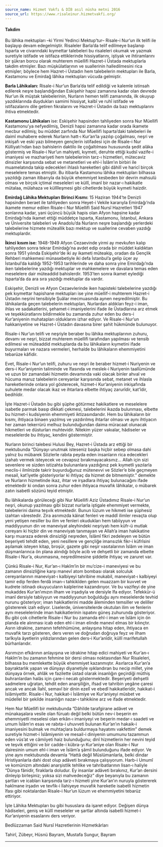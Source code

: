 ```yaml
---
source_name: Hizmet Vakfı & DİB asıl nüsha metni 2016
source_url: https://www.risaleinur.hizmetvakfi.org/
---
```

#### Takdim
Bu lâhika mektupları –ki Yirmi Yedinci Mektup’tur– Risale-i Nur’un ilk telifi ile başlayıp devam edegelmiştir. Risaleler Barla’da telif edilmeye başlanıp Isparta ve civarındaki kıymettar talebeleri bu risaleleri okumak ve yazmak suretiyle istifade ve istifaza ettiklerinde hissiyatlarını, iştiyak ve ihtiramlarını bir şükran borcu olarak muhterem müellifi Hazret-i Üstada mektuplarla takdim etmişler. Bazı müşkülatlarının ve suallerinin halledilmesini rica etmişler; böylece hem Hazret-i Üstadın hem talebelerin mektupları ile Barla, Kastamonu ve Emirdağ lâhika mektupları vücuda gelmiştir.

**Barla Lâhikaları:** Risale-i Nur’un Barla’da telif edildiği ve kalemle istinsah edilerek neşre başlandığından Eskişehir hapsi zamanına kadar olan devrede Nur’un ilk müştak talebelerinin, Nurların hemen telifi zamanında, ilk okuyup yazdıklarında duydukları samimi hissiyat, kalbî ve ruhî istifade ve istifazalarını dile getiren fıkralarını ve Hazret-i Üstadın da bazı mektuplarını ihtiva etmektedir.

**Kastamonu Lâhikaları** ise: Eskişehir hapsinden tahliyeden sonra Nur Müellifi Kastamonu’ya nefyedilmiş, Denizli hapsi zamanına kadar orada ikamete mecbur edilmiş; bu müddet zarfında Nur Müellifi Isparta’daki talebeleri ile daimî muhabere ederek Nurların hatt-ı Kur’an’la yazılıp çoğalması, neşri ve inkişafı ve eski yazı bilmeyen gençlerin istifadesi için de Risale-i Nur Külliyatı’ndan bazı bahislerin daktilo ile çoğaltılması hususunda şedit alâka göstermiş ve Risale-i Nur’un mahiyeti, kıymeti, deruhte ettiği kudsî vazife-i imaniyesi ve mazhariyeti hem talebelerinin tarz-ı hizmetleri, mütecaviz dinsizler karşısında sebat ve metanetleri ve ehl-i İslâm’ın birbiri ile muamelatında takip edecekleri ihlaslı hareketleri gibi dâhilî ve haricî birçok meselelere temas etmiştir. Bu itibarla Kastamonu lâhika mektupları bilhassa yazıldığı zaman itibarıyla da büyük ehemmiyet kesbeden bir devrin mahsulü olması ve birçok içtimaî meseleleri ve küllî, imanî bir nazar-ı hakikatle mütalaa, mülahaza ve küllîleşmesi gibi cihetlerde büyük kıymeti haizdir.

**Emirdağ Lâhika Mektupları Birinci Kısmı:** 15 Haziran 1944’te Denizli hapsinden beraet ile tahliyeden sonra Heyet-i Vekile kararıyla Emirdağı’nda ikamete memur edilen Risale-i Nur Müellifi Said Nursî Hazretleri 1947 sonlarına kadar, yani üçüncü büyük hapis olan Afyon hapsine kadar Emirdağı’nda ikamet ettiği müddetçe Isparta, Kastamonu, İstanbul, Ankara ve Üniversite talebeleri ve Anadolu’da Nurların neşre başlandığı yerlerdeki talebelerine hizmete müteallik bazı mektup ve suallerine cevaben yazdığı mektuplardır.

**İkinci kısım ise:** 1948-1949 Afyon Cezaevinde yirmi ay mevkufen kalıp tahliyeden sonra tekrar Emirdağı’na avdet edip orada bir müddet kaldıktan sonra 1951 yılında Eskişehir’de iki ay ikameti müteakip, oradan da Gençlik Rehberi mahkemesi münasebetiyle iki defa İstanbul’a gelip üçer ay İstanbul’da kaldığı 1952-1953 tarihlerinde ve daha sonra yine Emirdağı’nda iken talebelerine yazdığı mektuplar ve mahkemelere ve davalara temas eden meselelere dair müteaddid bahislerdir. 1953’ten sonra ikamet eylediği Isparta’da da ara sıra yazdığı mektuplar da vardır.

Eskişehir, Denizli ve Afyon Cezaevlerinde iken hapisteki talebelerine yazdığı pek kıymettar hapishane mektupları ise yine müellif-i muhterem Hazret-i Üstadın neşrini tensibiyle Şuâlar mecmuasında aynen neşredilmiştir. Bu lâhikalarda geçen talebelerin mektupları, Nurlardan aldıkları feyz-i iman, ihlas ve sadakatlerini, şehamet-i imaniyelerini ifade ile Üstadlarına arz etmek ve teşekküratlarını bildirmekle bu zamanda zuhur eden bu ders-i Kur’aniyenin muhatapları olduklarını izhar ediyor. Ve Risale-i Nur’un hakkaniyetine ve Hazret-i Üstadın davasına birer şahit hükmünde bulunuyor.

Risale-i Nur’un telifi ve neşriyle beraber bu lâhika mektuplarının zuhuru, devamı ve neşri, bizzat muhterem müellifi tarafından yapılması ve tensib edilmesi ve müteaddid mektuplarda da bu lâhikaların kıymetini ifade buyurmaları ve nazara vermeleri, herhalde bu lâhikaların ehemmiyetini tebarüze kâfidir.

Evet, Risale-i Nur’un telifi, zuhuru ve neşri ile beraber hizmet-i Nuriyenin ve ders-i Kur’aniyenin taliminde ve îfasında ve meslek-i Nuriyenin taallümünde ve uzun bir zamandaki hizmetin devamında vaki olacak binler ahval ve hücuma maruz talebelerin cereyanlar karşısında sebat, metanet ve ihlasla hareketlerinde onlara yol gösterecek, hizmet-i Kur’aniyenin inkişafında suhulete medar olacak ikaz ve ihtarlara elbette ihtiyaç zarurîdir, kat’îdir, bedihîdir.

İşte Hazret-i Üstadın bu gibi şüphe götürmez hakikatlere ve meselelere isabetle parmak basıp dikkati çekmesi, talebelerini ikazda bulunması, elbette bu hizmet-i kudsiyenin ehemmiyeti iktizasındandır. Hem bu lâhikaların bir kısmı, ihtiyaca binaen yazılmış ve yazdırılmış ihtarlar olması ve aynı ihtiyacın her zaman tekerrürü melhuz bulunduğundan daima müracaat olunacak hikmetleri ve düsturları muhtevidir. Nitekim yüzer vakıalar, hâdiseler ve meselelerde bu ihtiyaç, kendini göstermiştir.

Nurların birinci talebesi Hulusi Bey, Hazret-i Üstada arz ettiği bir mektubunda “Dünyayı unutmak isteseniz başka hiçbir sebep olmasa dahi yalnız bu mübarek Sözlerle rabıta peyda eden insanların rica edecekleri izahatı vermek isteyecek ve cevapsız bırakmayacaksınız… Allah için sizi sevenlere ve sizden istizahta bulunanlara yazdığınız pek kıymetli yazılarla meclis-i ilmînizde takrir buyurduğunuz mütenevvi ve Sözler’e bile geçmeyen mesail, kat’iyetle gösteriyorlar ki ihtiyaç da hizmet de bitmemiştir.” demekte ve Nurların hizmetinde ikaz, ihtar ve irşadlara ihtiyaç bulunacağını ifade etmektedir ki ondan sonra zuhur eden ihtiyaca muvafık lâhikalar, o mübarek zatın isabetli sözünü teyid etmiştir.

Bu lâhikalarda görüleceği gibi Nur Müellifi Aziz Üstadımız Risale-i Nur’un neşri, okunup yazılması gibi bizzat nurlarla iştigale ehemmiyet vermekte, talebelerini daima teşvik etmektedir. Bunun lüzum ve hikmeti ise şüphesiz izahtan vârestedir. Zira asrımızda kâinat fenleri ve maddî ilimler revaçta olup yeni yetişen nesiller bu ilim ve fenleri okudukları hem tabiiyyun ve maddiyyunun din ve maneviyat aleyhindeki neşriyatı hem küfr-ü mutlak cereyanı ki hiçbir din ve maneviyatı tanımayan ve Allah’a iman hakikatine karşı muaraza ederek dinsizliği neşreden, İslâmî fikri zedeleyen ve bütün beşeriyeti tehdit eden, yeni nesillere ve gençliğe imansızlık fikr-i küfrîsini aşılamak isteyen kitap, broşür, gazete gibi neşir vasıtalarının İslâm ve iman düşmanlarınca ön plana alındığı böyle acib ve dehşetli bir zamanda elbette Risale-i Nur’a, okunmasına, neşredilmesine şiddetle ihtiyaç ve zaruret var.

Çünkü Risale-i Nur, Kur’an-ı Hakîm’in bir mu’cize-i maneviyesi ve bu zamanın dinsizliğine karşı manevî atom bombası olarak solculuk cereyanlarının maneviyat-ı kalbiyeyi tahribine mukabil, maneviyat-ı kalbiyeyi tamir edip ferden ferdâ iman-ı tahkikîden gelen muazzam bir kuvvet ve kudrete istinadı okuyucuların kalplerine kazandırıyor. Ve bu vazifeyi de yine mukaddes Kur’an’ımızın ilham ve irşadıyla ve dersiyle îfa ediyor. Tefekkür-ü imanî dersiyle tabiiyyun ve maddiyyunun boğulduğu aynı meselelerde tevhid nurunu gösteriyor; iman hakikatlerini madde âleminden temsiller ve deliller göstererek izah ediyor. Liselerde, üniversitelerde okutulan ilim ve fenlerin aynı meselelerinde iman hakikatlerinin ispatını güneş zuhurunda gösteriyor. Bu gibi çok cihetlerle Risale-i Nur bu zamanda ehl-i iman ve İslâm için ön planda ele alınması icab eden ehl-i iman elinde manevî elmas bir kılınçtır. Asrın idrakine, zamanın tefehhümüne, anlayışına hitap eden, ihtiyaca en muvafık tarzı gösteren, ders veren ve doğrudan doğruya feyz ve ilham tarîkıyla âyetlerin yıldızlarından gelen ders-i Kur’anîdir, küllî marifetullah bürhanlarıdır.

Asrımızın efkârının anlayışına ve idrakine hitap edici mahiyeti ve Kur’an-ı Hakîm’in bu zamanın fehmine bir dersi olması noktasından Nur Risaleleri, bilhassa bu memlekette büyük ehemmiyet kazanmıştır. Asırlarca Kur’an’a bayraktarlık yapan ve dünyayı diyanetiyle ışıklandıran bu necip millet, yine dünyaya örnek, ahlâk ve fazilette üstad olarak insanlığın geçirdiği müthiş buhranlardan halâs için çare-i necatı göstermektedir. Beşeriyeti dehşetli sadmelere uğratan, tehdit eden anarşiliğin, ifsad ve tahribin yegâne çaresi ancak ve ancak İlahî, semavî bir dinin ezelî ve ebedî hakikatleridir, hakikat-i İslâmiyettir. Risale-i Nur, hakikat-i İslâmiye ve Kur’aniyeyi müsbet ve müdellel bir şekilde insanlığın nazar-ı tahkikine arz ve ifade etmektedir.

Hem Nur Müellifi bir mektubunda “Dâhilde tarafgirane adâvet ve münakaşalara vesile olan füruatı değil belki bütün nev-i beşerin en ehemmiyetli meselesi olan erkân-ı imaniyeyi ve beşerin medar-ı saadeti ve umum İslâm’ın esas ve rabıta-i uhuvveti bulunan Kur’an’ın hakaik-i imaniyesini bulmak ve muhtaçlara buldurmaya hayatımı vakfettim” demek suretiyle hizmet-i İslâmiyenin ve mesail-i diniyenin umumunu tazammun eden vüs’at ve câmiiyeti haiz bulunduğunu; dinî hizmetlerin her nevini teyid ve teşvik ettiğini ve bir cadde-i kübra-yı Kur’aniye olan Risale-i Nur dairesinin umum ehl-i iman ve İslâm’a şâmil bulunduğunu ifade ediyor. Ve yine aynı mektubunda devamla “Hattâ değil Müslümanlarla, belki dindar Hristiyanlarla dahi dost olup adâveti bırakmaya çalışıyorum. Harb-i Umumî ve komünizm altındaki anarşistlik tehlike ve tahribatlarının lisan-ı haliyle “Dünya fânidir, firaklarla doludur. Ey insanlar adâveti bırakınız, Kur’an dersini dinleyip birleşiniz; yoksa sizi mahvedeceğiz” diye beyanıyla bu zamanın şartları ve icabları karşısında tarz-ı hizmeti yine Kur’an’ın nuruyla göstererek hakîmane irşadın ve tevfik-i İlahiyeye muvafık hareketle isabetli hizmetin îfası gibi noktalardan Risale-i Nur’un lüzum ve ehemmiyetini tebarüz ettiriyor.

İşte Lâhika Mektupları bu gibi hususlara da işaret ediyor. Değişen dünya hâdiseleri, geniş ve küllî meseleler ve şartlar altında isabetli hizmet-i Kur’aniyenin esaslarını ders veriyor.

Bedîüzzaman Said Nursî Hazretlerinin Hizmetkârları

Tahirî, Zübeyr, Hüsnü Bayram, Mustafa Sungur, Bayram

***

